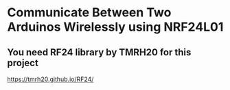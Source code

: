 # Communicate Between Two Arduinos Wirelessly using NRF24L01

## You need RF24 library by TMRH20 for this project
https://tmrh20.github.io/RF24/


